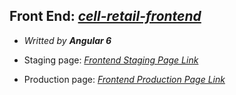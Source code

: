 ## Front End: _[cell-retail-frontend](https://github.com/vuduytruc/cell-retail-frontend)_

* _Writted by **Angular 6**_

* Staging page: _[Frontend Staging Page Link](https://cell-retail-frontend-staging.herokuapp.com)_

* Production page: _[Frontend Production Page Link](https://cell-retail-frontend.herokuapp.com)_

